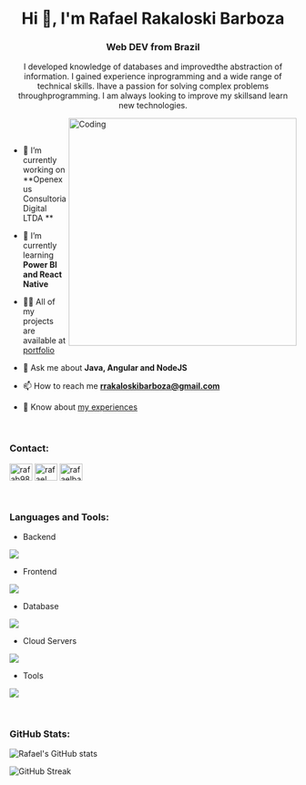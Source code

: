 <h1 align="center">Hi 👋, I'm Rafael Rakaloski Barboza</h1>
<h3 align="center">Web DEV from Brazil</h3>
<p align="center">I developed knowledge of databases and improvedthe abstraction of information. I gained experience inprogramming and a wide range of technical skills. Ihave a passion for solving complex problems throughprogramming. I am always looking to improve my skillsand learn new technologies.</p>

<img align="right" alt="Coding" width="400" src="https://user-images.githubusercontent.com/74038190/229223263-cf2e4b07-2615-4f87-9c38-e37600f8381a.gif">
<br><br>

- 🔭 I’m currently working on **Openexus Consultoria Digital LTDA **

- 🌱 I’m currently learning **Power BI and React Native**

- 👨‍💻 All of my projects are available at [portfolio]()

- 💬 Ask me about **Java, Angular and NodeJS**

- 📫 How to reach me **rrakaloskibarboza@gmail.com**

- 📄 Know about [my experiences](https://drive.google.com/file/d/1ecqlY-lNyEUSwA2IqUkoo61YEJfqjAJg/view?usp=sharing)

<br>
<h3 align="left">Contact:</h3>
<p align="left">
<a href="https://linkedin.com/in/rafab98" target="blank"><img align="center" src="https://raw.githubusercontent.com/rahuldkjain/github-profile-readme-generator/master/src/images/icons/Social/linked-in-alt.svg" alt="rafab98" height="30" width="40" /></a>
<a href="https://stackoverflow.com/users/21540108/rafael" target="blank"><img align="center" src="https://raw.githubusercontent.com/rahuldkjain/github-profile-readme-generator/master/src/images/icons/Social/stack-overflow.svg" alt="rafael" height="30" width="40" /></a>
<a href="https://instagram.com/rafaelbarboza98" target="blank"><img align="center" src="https://raw.githubusercontent.com/rahuldkjain/github-profile-readme-generator/master/src/images/icons/Social/instagram.svg" alt="rafaelbarboza98" height="30" width="40" /></a>
<!-- <a href="https://www.youtube.com/@rafaelbarboza98" target="blank"><img align="center" src="https://raw.githubusercontent.com/rahuldkjain/github-profile-readme-generator/master/src/images/icons/Social/youtube.svg" alt="rafaelbarboza98" height="30" width="40" /></a> -->
</p>
<br>

<h3 align="left">Languages and Tools:</h3>

- Backend
<p align="left">
  <a href="https://skillicons.dev">
    <img src="https://skillicons.dev/icons?i=php,laravel,java,nodejs,py,spring,express" />
  </a>
</p>

- Frontend
<p align="left">
  <a href="https://skillicons.dev">
    <img src="https://skillicons.dev/icons?i=ts,js,react,redux,tailwind" />
  </a>
</p>

- Database
<p align="left">
  <a href="https://skillicons.dev">
    <img src="https://skillicons.dev/icons?i=mysql,postgresql,mariadb" />
  </a>
</p>

- Cloud Servers
<p align="left">
  <a href="https://skillicons.dev">
    <img src="https://skillicons.dev/icons?i=azure,aws,gcp,firebase" />
  </a>
</p>

- Tools
<p align="left">
  <a href="https://skillicons.dev">
    <img src="https://skillicons.dev/icons?i=git,github,docker,figma,idea,vscode,postman,linux" />
  </a>
</p>

<br/>

<h3 align="left">GitHub Stats:</h3>
<div align="left">

![Rafael's GitHub stats](https://github-readme-stats.vercel.app/api/top-langs?username=rafa-prog&show_icons=true&locale=en&layout=compact&theme=tokyonight)

![GitHub Streak](https://github-readme-stats.vercel.app/api?username=rafa-prog&show_icons=true&theme=tokyonight)

</div>

<br><br>
